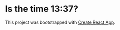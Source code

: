 # Is the time 13:37?

This project was bootstrapped with [Create React App](https://github.com/facebook/create-react-app).
